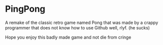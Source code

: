 # PingPong

A remake of the classic retro game named Pong that was made by a crappy programmer that does not know how to use Github well, rlyf. (he sucks)

Hope you enjoy this badly made game and not die from cringe